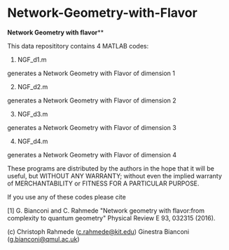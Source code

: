 # Network-Geometry-with-Flavor

********Network Geometry with flavor**********

This data reposititory contains 4 MATLAB codes:

1) NGF_d1.m

generates a Network Geometry with Flavor of dimension 1

2) NGF_d2.m

generates a Network Geometry with Flavor of dimension 2

3) NGF_d3.m

generates a Network Geometry with Flavor of dimension 3

4) NGF_d4.m

generates a Network Geometry with Flavor of dimension 4

These programs are distributed by the authors in the hope that it will be 
useful, but WITHOUT ANY WARRANTY; without even the implied warranty of
MERCHANTABILITY or FITNESS FOR A PARTICULAR PURPOSE.
  
 If you use any of these codes please cite 

 [1]   G. Bianconi and C. Rahmede 
 "Network geometry with flavor:from complexity to quantum geometry"
 Physical Review E 93, 032315 (2016). 

 (c)  Christoph Rahmede (c.rahmede@kit.edu)
     Ginestra Bianconi (g.bianconi@qmul.ac.uk)  
